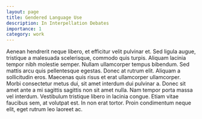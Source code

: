 ```yaml
---
layout: page
title: Gendered Language Use
description: In Interpellation Debates
importance: 1
category: work
---
```


Aenean hendrerit neque libero, et efficitur velit pulvinar et. Sed ligula augue, tristique a malesuada scelerisque, commodo quis turpis. Aliquam lacinia tempor nibh molestie semper. Nullam ullamcorper tempus bibendum. Sed mattis arcu quis pellentesque egestas. Donec at rutrum elit. Aliquam a sollicitudin eros. Maecenas quis risus et erat ullamcorper ullamcorper. Morbi consectetur metus dui, sit amet interdum dui pulvinar a. Donec sit amet ante a mi sagittis sagittis non sit amet nulla. Nam tempor porta massa vel interdum. Vestibulum tristique libero in lacinia congue. Etiam vitae faucibus sem, at volutpat est. In non erat tortor. Proin condimentum neque elit, eget rutrum leo laoreet ac.
